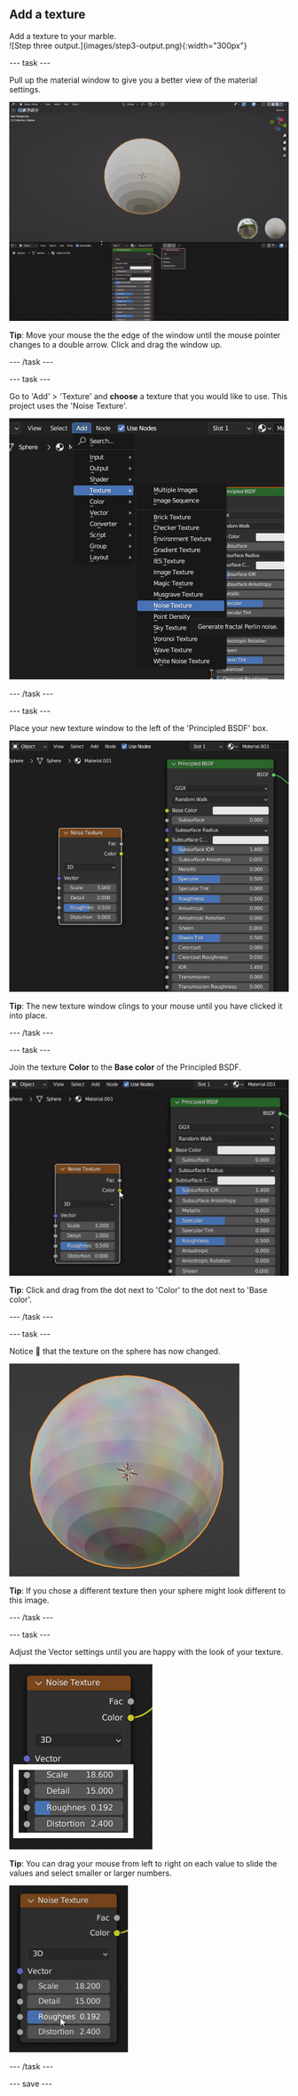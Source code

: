 ## Add a texture

<div style="display: flex; flex-wrap: wrap">
<div style="flex-basis: 200px; flex-grow: 1; margin-right: 15px;">
Add a texture to your marble.
</div>
<div>
![Step three output.](images/step3-output.png){:width="300px"}
</div>
</div>

--- task ---

Pull up the material window to give you a better view of the material settings. 

![The materials pane is pulled up to reveal all of the material settings.](images/material-pull-up.gif)

**Tip**: Move your mouse the the edge of the window until the mouse pointer changes to a double arrow. Click and drag the window up. 

--- /task ---

--- task ---

Go to 'Add' > 'Texture' and **choose** a texture that you would like to use. This project uses the 'Noise Texture'.

![A texture is added using 'Add' > 'Texture' menu.](images/add-texture.png)

--- /task ---

--- task ---

Place your new texture window to the left of the 'Principled BSDF' box. 

![The 'Noise Texture' box has been placed to the left of the 'Principled BSDF' box.](images/texture-left.PNG)

**Tip**: The new texture window clings to your mouse until you have clicked it into place.

--- /task ---

--- task ---

Join the texture **Color** to the **Base color** of the Principled BSDF.

![A short animation showing the 'Color' property in the Texture box being dragged to join the 'Base color' property in the Principled BSDF box.](images/join.gif)

**Tip**: Click and drag from the dot next to 'Color' to the dot next to 'Base color'.

--- /task ---

--- task ---

Notice 👀 that the texture on the sphere has now changed. 

![A multi-coloured effect has been added to the sphere.](images/colour-sphere.PNG)

**Tip**: If you chose a different texture then your sphere might look different to this image.

--- /task ---

--- task ---

Adjust the Vector settings until you are happy with the look of your texture. 

![The vector settings on the 'Texture' box are highlighted.](images/vector-settings.png)

**Tip**: You can drag your mouse from left to right on each value to slide the values and select smaller or larger numbers.

![The mouse is used to drag the vector settings from left to right and increase or decrease the value.](images/drag.gif)

--- /task ---

--- save ---


